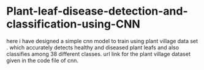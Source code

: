 # Plant-leaf-disease-detection-and-classification-using-CNN

here i have designed a simple cnn model to train using plant village data set .
which accurately detects healthy and diseased plant leafs and also classifies among 38 different classes.
url link for the plant village dataset given in the code file of cnn.

